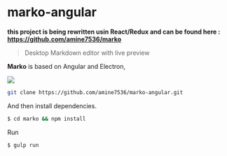 # marko-angular
**this project is being rewritten usin React/Redux and can be found here : https://github.com/amine7536/marko**

> Desktop Markdown editor with live preview

**Marko** is based on Angular and Electron, 

![](marko.png)

```bash
git clone https://github.com/amine7536/marko-angular.git
```

And then install dependencies.

```bash
$ cd marko && npm install
```

Run

```
$ gulp run
```

